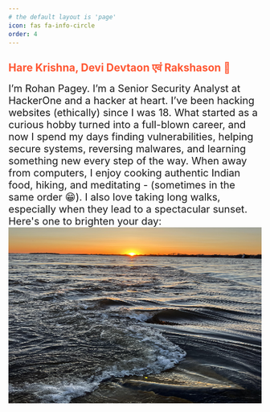 ```yaml
---
# the default layout is 'page'
icon: fas fa-info-circle
order: 4
---
```


## <span style="color: #ff5733;">Hare Krishna, Devi Devtaon एवं Rakshason 🦋 


<span style="font-size: 20px;">
I’m Rohan Pagey. I’m a Senior Security Analyst at HackerOne and a hacker at heart. I’ve been hacking websites (ethically) since I was 18. What started as a curious hobby turned into a full-blown career, and now I spend my days finding vulnerabilities, helping secure systems, reversing malwares, and learning something new every step of the way.

<span style="font-size: 20px;">
When away from computers, I enjoy cooking authentic Indian food, hiking, and meditating - (sometimes in the same order 😁). I also love taking long walks, especially when they lead to a spectacular sunset. Here's one to brighten your day:

<img src="images/site_sunset.jpg" style="width: 600px; height: 350px;">
